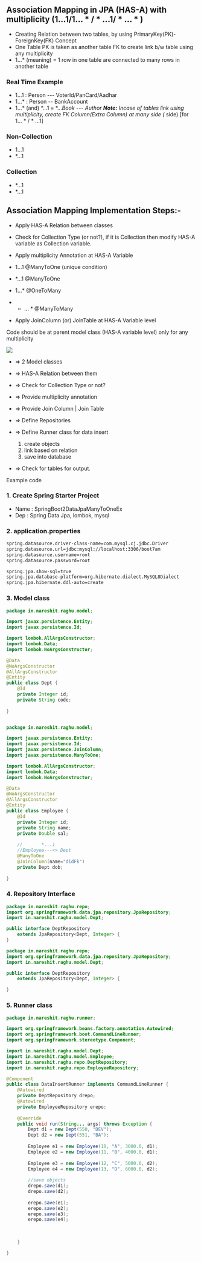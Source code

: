 
## Association Mapping in JPA (HAS-A) with multiplicity (1...1/1... * / * ...1/ * ... * )

* Creating Relation between two tables, by using PrimaryKey(PK)-ForeignKey(FK) Concept
* One Table PK is taken as another table FK to create link b/w table using any multiplicity
* 1...* (meaning) = 1 row in one table are connected to many rows in another table
### Real Time Example
* 1...1 : Person --- VoterId/PanCard/Aadhar
* 1...* : Person -- BankAccount
* 1...* (and) *...1 = *...*Book --- Author
**Note:**
Incase of tables link using multiplicity, create FK Column(Extra Column)
   at many side (* side)  [for 1...  *  / * ...1]
### Non-Collection	
* 1...1 
* *...1                                     
### Collection	
* *...1  
* *...1      

## Association Mapping Implementation Steps:-

*  Apply HAS-A Relation between classes
*  Check for Collection Type (or not?), 
    if it is Collection then modify HAS-A variable as Collection variable.
*  Apply multiplicity Annotation at HAS-A Variable
*    1...1     @ManyToOne  (unique condition)
*    *...1     @ManyToOne
*    1...*     @OneToMany
*    * ... *   @ManyToMany

*  Apply JoinColumn (or) JoinTable at HAS-A Variable level
           
Code should be at parent model class (HAS-A variable level) only for any multiplicity

![](https://i.postimg.cc/m2G118cK/Spring-Boot7-AM-16102020.png)    

* => 2 Model classes
* => HAS-A Relation between them
* => Check for Collection Type or not?
* => Provide multiplicity annotation
* => Provide Join Column | Join Table
 
* => Define Repositories
* => Define Runner class for data insert
  
  1.   create objects
  2.    link based on relation
  3.    save into database


* => Check for tables for output.

Example code                                                             
### 1. Create Spring Starter Project

*  Name : SpringBoot2DataJpaManyToOneEx
*  Dep  : Spring Data Jpa, lombok, mysql


### 2. application.properties


```xml
spring.datasource.driver-class-name=com.mysql.cj.jdbc.Driver
spring.datasource.url=jdbc:mysql://localhost:3306/boot7am
spring.datasource.username=root
spring.datasource.password=root

spring.jpa.show-sql=true
spring.jpa.database-platform=org.hibernate.dialect.MySQL8Dialect
spring.jpa.hibernate.ddl-auto=create
```

### 3. Model class


```java
package in.nareshit.raghu.model;

import javax.persistence.Entity;
import javax.persistence.Id;

import lombok.AllArgsConstructor;
import lombok.Data;
import lombok.NoArgsConstructor;

@Data
@NoArgsConstructor
@AllArgsConstructor
@Entity
public class Dept {
	@Id
	private Integer id;
	private String code;
	
}
```

```java

package in.nareshit.raghu.model;

import javax.persistence.Entity;
import javax.persistence.Id;
import javax.persistence.JoinColumn;
import javax.persistence.ManyToOne;

import lombok.AllArgsConstructor;
import lombok.Data;
import lombok.NoArgsConstructor;

@Data
@NoArgsConstructor
@AllArgsConstructor
@Entity
public class Employee {
	@Id
	private Integer id;
	private String name;
	private Double sal;
	
	//       *...1
	//Employee---<> Dept
	@ManyToOne
	@JoinColumn(name="didFk")
	private Dept dob;
	
}
```

### 4. Repository Interface






```java
package in.nareshit.raghu.repo;
import org.springframework.data.jpa.repository.JpaRepository;
import in.nareshit.raghu.model.Dept;

public interface DeptRepository 
	extends JpaRepository<Dept, Integer> {
}
```

```java
package in.nareshit.raghu.repo;
import org.springframework.data.jpa.repository.JpaRepository;
import in.nareshit.raghu.model.Dept;

public interface DeptRepository 
	extends JpaRepository<Dept, Integer> {

}
```

### 5. Runner class


```java
package in.nareshit.raghu.runner;

import org.springframework.beans.factory.annotation.Autowired;
import org.springframework.boot.CommandLineRunner;
import org.springframework.stereotype.Component;

import in.nareshit.raghu.model.Dept;
import in.nareshit.raghu.model.Employee;
import in.nareshit.raghu.repo.DeptRepository;
import in.nareshit.raghu.repo.EmployeeRepository;

@Component
public class DataInsertRunner implements CommandLineRunner {
	@Autowired
	private DeptRepository drepo;
	@Autowired
	private EmployeeRepository erepo;
	
	@Override
	public void run(String... args) throws Exception {
		Dept d1 = new Dept(550, "DEV");
		Dept d2 = new Dept(551, "BA");
		
		Employee e1 = new Employee(10, "A", 3000.0, d1);
		Employee e2 = new Employee(11, "B", 4000.0, d1);
		
		Employee e3 = new Employee(12, "C", 5000.0, d2);
		Employee e4 = new Employee(13, "D", 6000.0, d2);
		
		//save objects
		drepo.save(d1);
		drepo.save(d2);
		
		erepo.save(e1);
		erepo.save(e2);
		erepo.save(e3);
		erepo.save(e4);
		
		
		
	}

}

```


